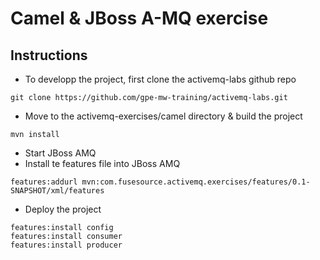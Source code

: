 # Camel & JBoss A-MQ exercise

## Instructions

- To developp the project, first clone the activemq-labs github repo

````
git clone https://github.com/gpe-mw-training/activemq-labs.git
````

- Move to the activemq-exercises/camel directory & build the project

````
mvn install
````

- Start JBoss AMQ
- Install te features file into JBoss AMQ

````
features:addurl mvn:com.fusesource.activemq.exercises/features/0.1-SNAPSHOT/xml/features
````
- Deploy the project

````
features:install config
features:install consumer
features:install producer
````